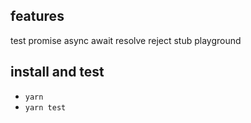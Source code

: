 ## features
test promise async await resolve reject stub playground

## install and test
- `yarn`
- `yarn test`
